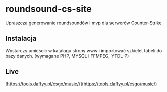 # roundsound-cs-site
Upraszcza generowanie roundsoundów i mvp dla serwerów Counter-Strike

## Instalacja
Wystarczy umieścić w katalogu strony www i importować szkielet tabeli do bazy danych. (wymagane PHP, MYSQL i FFMPEG, YTDL-P)

## Live
[https://tools.daffyy.pl/csgo/music//](https://tools.daffyy.pl/csgo/music/)
